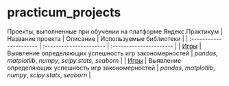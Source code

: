 # practicum_projects
Проекты, выполненные при обучении на платформе Яндекс.Практикум
| Название проекта | Описание | Используемые библиотеки | 
| :---------------------- | :---------------------- | :---------------------- |
| [Игры](games_project) | Выявление определяющих успешность игр закономерностей | *pandas*, *matplotlib*, *numpy*, *scipy.stats*, *seaborn* |
| [Игры](games_project) | Выявление определяющих успешность игр закономерностей | *pandas*, *matplotlib*, *numpy*, *scipy.stats*, *seaborn* |
